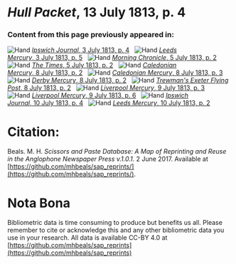 # *Hull Packet*, 13 July 1813, p. 4  
  
### Content from this page previously appeared in:  
![Hand](http://scissorsandpaste.net/wp-content/uploads/2017/06/smallhandpointer.png) [*Ipswich Journal*, 3 July 1813, p. 4](https://mhbeals.github.io/sap_html/Ipswich-Journal/Ipswich-Journal-3-July-1813-p-4)  
![Hand](http://scissorsandpaste.net/wp-content/uploads/2017/06/smallhandpointer.png) [*Leeds Mercury*, 3 July 1813, p. 5](https://mhbeals.github.io/sap_html/Leeds-Mercury/Leeds-Mercury-3-July-1813-p-5)  
![Hand](http://scissorsandpaste.net/wp-content/uploads/2017/06/smallhandpointer.png) [*Morning Chronicle*, 5 July 1813, p. 2](https://mhbeals.github.io/sap_html/Morning-Chronicle/Morning-Chronicle-5-July-1813-p-2)  
![Hand](http://scissorsandpaste.net/wp-content/uploads/2017/06/smallhandpointer.png) [*The Times*, 5 July 1813, p. 2](https://mhbeals.github.io/sap_html/The-Times/The-Times-5-July-1813-p-2)  
![Hand](http://scissorsandpaste.net/wp-content/uploads/2017/06/smallhandpointer.png) [*Caledonian Mercury*, 8 July 1813, p. 2](https://mhbeals.github.io/sap_html/Caledonian-Mercury/Caledonian-Mercury-8-July-1813-p-2)  
![Hand](http://scissorsandpaste.net/wp-content/uploads/2017/06/smallhandpointer.png) [*Caledonian Mercury*, 8 July 1813, p. 3](https://mhbeals.github.io/sap_html/Caledonian-Mercury/Caledonian-Mercury-8-July-1813-p-3)  
![Hand](http://scissorsandpaste.net/wp-content/uploads/2017/06/smallhandpointer.png) [*Derby Mercury*, 8 July 1813, p. 2](https://mhbeals.github.io/sap_html/Derby-Mercury/Derby-Mercury-8-July-1813-p-2)  
![Hand](http://scissorsandpaste.net/wp-content/uploads/2017/06/smallhandpointer.png) [*Trewman's Exeter Flying Post*, 8 July 1813, p. 2](https://mhbeals.github.io/sap_html/Trewman's-Exeter-Flying-Post/Trewman's-Exeter-Flying-Post-8-July-1813-p-2)  
![Hand](http://scissorsandpaste.net/wp-content/uploads/2017/06/smallhandpointer.png) [*Liverpool Mercury*, 9 July 1813, p. 3](https://mhbeals.github.io/sap_html/Liverpool-Mercury/Liverpool-Mercury-9-July-1813-p-3)  
![Hand](http://scissorsandpaste.net/wp-content/uploads/2017/06/smallhandpointer.png) [*Liverpool Mercury*, 9 July 1813, p. 6](https://mhbeals.github.io/sap_html/Liverpool-Mercury/Liverpool-Mercury-9-July-1813-p-6)  
![Hand](http://scissorsandpaste.net/wp-content/uploads/2017/06/smallhandpointer.png) [*Ipswich Journal*, 10 July 1813, p. 4](https://mhbeals.github.io/sap_html/Ipswich-Journal/Ipswich-Journal-10-July-1813-p-4)  
![Hand](http://scissorsandpaste.net/wp-content/uploads/2017/06/smallhandpointer.png) [*Leeds Mercury*, 10 July 1813, p. 2](https://mhbeals.github.io/sap_html/Leeds-Mercury/Leeds-Mercury-10-July-1813-p-2)  


# Citation: 

Beals. M. H. *Scissors and Paste Database: A Map of Reprinting and Reuse in the Anglophone Newspaper Press v.1.0.1.* 2 June 2017. Available at [https://github.com/mhbeals/sap_reprints/](https://github.com/mhbeals/sap_reprints/). 

# Nota Bona

Bibliometric data is time consuming to produce but benefits us all. Please remember to cite or acknowledge this and any other bibliometric data you use in your research. All data is available CC-BY 4.0 at [https://github.com/mhbeals/sap_reprints](https://github.com/mhbeals/sap_reprints)